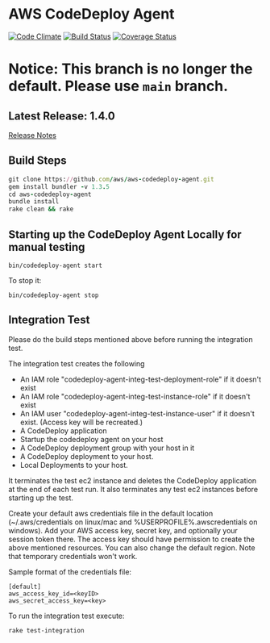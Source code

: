 # AWS CodeDeploy Agent

[![Code Climate](https://codeclimate.com/github/aws/aws-codedeploy-agent.png)](https://codeclimate.com/github/aws/aws-codedeploy-agent) [![Build Status](https://travis-ci.org/aws/aws-codedeploy-agent.png?branch=master)](https://travis-ci.org/aws/aws-codedeploy-agent) [![Coverage Status](https://coveralls.io/repos/aws/aws-codedeploy-agent/badge.svg?branch=master&service=github)](https://coveralls.io/r/aws/aws-codedeploy-agent?branch=master)

# Notice: This branch is no longer the default.  Please use `main` branch.

## Latest Release: 1.4.0
[Release Notes](https://docs.aws.amazon.com/codedeploy/latest/userguide/codedeploy-agent.html#codedeploy-agent-version-history)

## Build Steps

``` ruby
git clone https://github.com/aws/aws-codedeploy-agent.git
gem install bundler -v 1.3.5
cd aws-codedeploy-agent
bundle install
rake clean && rake
```

## Starting up the CodeDeploy Agent Locally for manual testing

`bin/codedeploy-agent start`

To stop it:

`bin/codedeploy-agent stop`

## Integration Test

Please do the build steps mentioned above before running the integration test.

The integration test creates the following
* An IAM role "codedeploy-agent-integ-test-deployment-role" if it doesn't exist
* An IAM role "codedeploy-agent-integ-test-instance-role" if it doesn't exist
* An IAM user "codedeploy-agent-integ-test-instance-user" if it doesn't exist. (Access key will be recreated.)
* A CodeDeploy application
* Startup the codedeploy agent on your host
* A CodeDeploy deployment group with your host in it
* A CodeDeploy deployment to your host.
* Local Deployments to your host.

It terminates the test ec2 instance and deletes the CodeDeploy application at the end of each test run.
It also terminates any test ec2 instances before starting up the test.

Create your default aws credentials file in the default location (~/.aws/credentials on linux/mac and %USERPROFILE%.awscredentials on windows). Add your AWS access key, secret key, and optionally your session token there. The access key should have permission to create the above mentioned resources. You can also change the default region. Note that temporary credentials won't work. 

Sample format of the credentials file:

```
[default]
aws_access_key_id=<keyID>
aws_secret_access_key=<key>
```

To run the integration test execute:

```
rake test-integration
```
